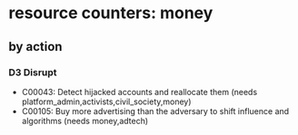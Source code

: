# resource counters: money

## by action


### D3 Disrupt
* C00043: Detect hijacked accounts and reallocate them  (needs platform_admin,activists,civil_society,money)
* C00105: Buy more advertising than the adversary to shift influence and algorithms (needs money,adtech)
